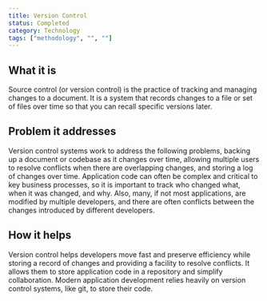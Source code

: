 ```yaml
---
title: Version Control
status: Completed
category: Technology
tags: ["methodology", "", ""]
---
```


## What it is

Source control (or version control) is the practice of tracking and managing changes to a document. It is a system that records changes to a file or set of files over time so that you can recall specific versions later. 

## Problem it addresses

Version control systems work to address the following problems, backing up a document or codebase as it changes over time, allowing multiple users to resolve conflicts when there are overlapping changes, and storing a log of changes over time. Application code can often be complex and critical to key business processes, so it is important to track who changed what, when it was changed, and why. Also, many, if not most applications, are modified by multiple developers, and there are often conflicts between the changes introduced by different developers.

## How it helps

Version control helps developers move fast and preserve efficiency while storing a record of changes and providing a facility to resolve conflicts. It allows them to store application code in a repository and simplify collaboration. Modern application development relies heavily on version control systems, like git, to store their code.
